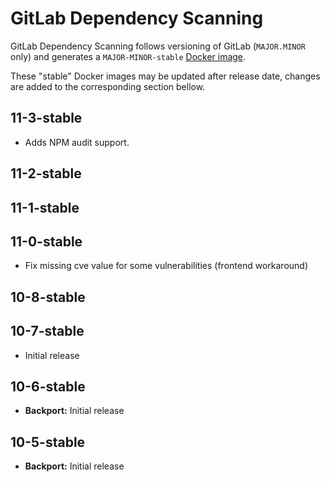 # GitLab Dependency Scanning

GitLab Dependency Scanning follows versioning of GitLab (`MAJOR.MINOR` only) and generates a `MAJOR-MINOR-stable` [Docker image](https://gitlab.com/gitlab-org/security-products/dependency-scanning/container_registry).

These "stable" Docker images may be updated after release date, changes are added to the corresponding section bellow.

## 11-3-stable
- Adds NPM audit support. 

## 11-2-stable

## 11-1-stable

## 11-0-stable
- Fix missing cve value for some vulnerabilities (frontend workaround)

## 10-8-stable

## 10-7-stable
- Initial release

## 10-6-stable
- **Backport:** Initial release

## 10-5-stable
- **Backport:** Initial release
